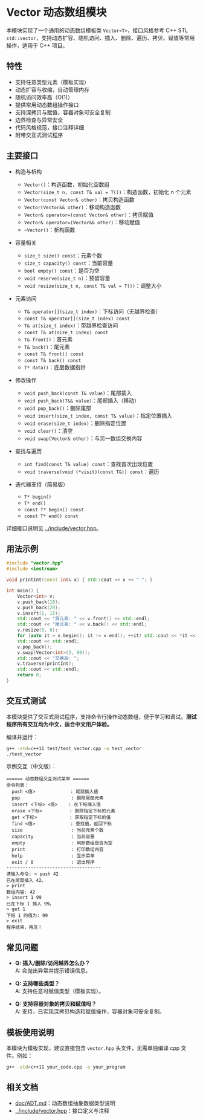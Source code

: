 # Vector 动态数组模块

本模块实现了一个通用的动态数组模板类 `Vector<T>`，接口风格参考 C++ STL `std::vector`，支持动态扩容、随机访问、插入、删除、遍历、拷贝、赋值等常用操作，适用于 C++ 项目。

## 特性

- 支持任意类型元素（模板实现）
- 动态扩容与收缩，自动管理内存
- 随机访问效率高（O(1)）
- 提供常用动态数组操作接口
- 支持深拷贝与赋值，容器对象可安全复制
- 边界检查与异常安全
- 代码风格规范，接口注释详细
- 附带交互式测试程序

## 主要接口

- 构造与析构
  - `Vector()`：构造函数，初始化空数组
  - `Vector(size_t n, const T& val = T())`：构造函数，初始化 n 个元素
  - `Vector(const Vector& other)`：拷贝构造函数
  - `Vector(Vector&& other)`：移动构造函数
  - `Vector& operator=(const Vector& other)`：拷贝赋值
  - `Vector& operator=(Vector&& other)`：移动赋值
  - `~Vector()`：析构函数

- 容量相关
  - `size_t size() const`：元素个数
  - `size_t capacity() const`：当前容量
  - `bool empty() const`：是否为空
  - `void reserve(size_t n)`：预留容量
  - `void resize(size_t n, const T& val = T())`：调整大小

- 元素访问
  - `T& operator[](size_t index)`：下标访问（无越界检查）
  - `const T& operator[](size_t index) const`
  - `T& at(size_t index)`：带越界检查访问
  - `const T& at(size_t index) const`
  - `T& front()`：首元素
  - `T& back()`：尾元素
  - `const T& front() const`
  - `const T& back() const`
  - `T* data()`：底层数据指针

- 修改操作
  - `void push_back(const T& value)`：尾部插入
  - `void push_back(T&& value)`：尾部插入（移动）
  - `void pop_back()`：删除尾部
  - `void insert(size_t index, const T& value)`：指定位置插入
  - `void erase(size_t index)`：删除指定位置
  - `void clear()`：清空
  - `void swap(Vector& other)`：与另一数组交换内容

- 查找与遍历
  - `int find(const T& value) const`：查找首次出现位置
  - `void traverse(void (*visit)(const T&)) const`：遍历

- 迭代器支持（简易版）
  - `T* begin()`
  - `T* end()`
  - `const T* begin() const`
  - `const T* end() const`

详细接口说明见 [../include/vector.hpp](../include/vector.hpp)。

## 用法示例

```cpp
#include "vector.hpp"
#include <iostream>

void printInt(const int& x) { std::cout << x << " "; }

int main() {
    Vector<int> v;
    v.push_back(10);
    v.push_back(20);
    v.insert(1, 15);
    std::cout << "首元素: " << v.front() << std::endl;
    std::cout << "尾元素: " << v.back() << std::endl;
    v.resize(5, 0);
    for (auto it = v.begin(); it != v.end(); ++it) std::cout << *it << " ";
    std::cout << std::endl;
    v.pop_back();
    v.swap(Vector<int>(3, 99));
    std::cout << "交换后: ";
    v.traverse(printInt);
    std::cout << std::endl;
    return 0;
}
```

## 交互式测试

本模块提供了交互式测试程序，支持命令行操作动态数组，便于学习和调试。**测试程序所有交互均为中文，适合中文用户体验。**

编译并运行：

```bash
g++ -std=c++11 test/test_vector.cpp -o test_vector
./test_vector
```

示例交互（中文版）：

```
====== 动态数组交互测试菜单 ======
命令列表：
  push <值>             : 尾部插入值
  pop                   : 删除尾部元素
  insert <下标> <值>    : 在下标插入值
  erase <下标>          : 删除指定下标的元素
  get <下标>            : 获取指定下标的值
  find <值>             : 查找值，返回下标
  size                  : 当前元素个数
  capacity              : 当前容量
  empty                 : 判断数组是否为空
  print                 : 打印数组内容
  help                  : 显示菜单
  exit / 0              : 退出程序
-----------------------------------
请输入命令: > push 42
已在尾部插入 42。
> print
数组内容: 42 
> insert 1 99
已在下标 1 插入 99。
> get 1
下标 1 的值为: 99
> exit
程序结束，再见！
```

## 常见问题

- **Q: 插入/删除/访问越界怎么办？**  
  A: 会抛出异常并提示错误信息。

- **Q: 支持哪些类型？**  
  A: 支持任意可赋值类型（模板实现）。

- **Q: 支持容器对象的拷贝和赋值吗？**  
  A: 支持，已实现深拷贝构造和赋值操作，容器对象可安全复制。

## 模板使用说明

本模块为模板实现，建议直接包含 `vector.hpp` 头文件，无需单独编译 cpp 文件。例如：

```bash
g++ -std=c++11 your_code.cpp -o your_program
```

## 相关文档

- [doc/ADT.md](doc/ADT.md)：动态数组抽象数据类型说明
- [../include/vector.hpp](../include/vector.hpp)：接口定义与注释
